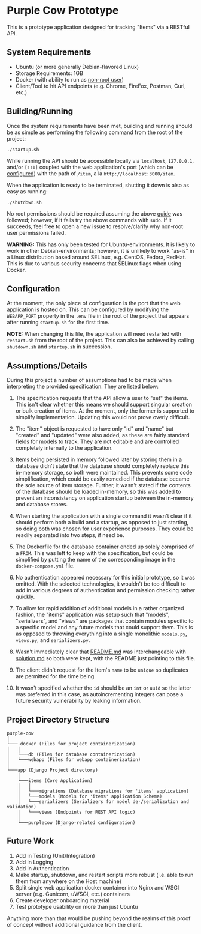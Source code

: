 # Purple Cow Prototype

This is a prototype application designed for tracking "Items" via a RESTful API.

## System Requirements

* Ubuntu (or more generally Debian-flavored Linux)
* Storage Requirements: 1GB
* Docker (with ability to run as [non-root user](https://docs.docker.com/engine/install/linux-postinstall/))
* Client/Tool to hit API endpoints (e.g. Chrome, FireFox, Postman, Curl, etc.)

## Building/Running

Once the system requirements have been met, building and running should be as simple as performing the following command from the root of the project:

```
./startup.sh
```

While running the API should be accessible locally via `localhost`, `127.0.0.1`, and/or `[::1]` coupled with the web application's port (which can be [configured](#configuration)) with the path of `/item`, a la `http://localhost:3000/item`.

When the application is ready to be terminated, shutting it down is also as easy as running:

```
./shutdown.sh
```

No root permissions should be required assuming the above [guide](https://docs.docker.com/engine/install/linux-postinstall/) was followed; however, if it fails try the above commands with `sudo`. If it succeeds, feel free to open a new issue to resolve/clarify why non-root user permissions failed.

**WARNING:** This has only been tested for Ubuntu-environments. It is likely to work in other Debian-environments; however, it is unlikely to work "as-is" in a Linux distribution based around SELinux, e.g. CentOS, Fedora, RedHat. This is due to various security concerns that SELinux flags when using Docker.

## Configuration

At the moment, the only piece of configuration is the port that the web application is hosted on. This can be configured by modifying the `WEBAPP_PORT` property in the `.env` file in the root of the project that appears after running `startup.sh` for the first time.

**NOTE:** When changing this file, the application will need restarted with `restart.sh` from the root of the project. This can also be achieved by calling `shutdown.sh` and `startup.sh` in succession.

## Assumptions/Details

During this project a number of assumptions had to be made when interpreting the provided specification. They are listed below:

1. The specification requests that the API allow a user to "set" the items. This isn't clear whether this means we should support singular creation or bulk creation of items. At the moment, only the former is supported to simplify implementation. Updating this would not prove overly difficult.
   
2. The "item" object is requested to have only "id" and "name" but "created" and "updated" were also added, as these are fairly standard fields for models to track. They are not editable and are controlled completely internally to the application.
   
3. Items being persisted in memory followed later by storing them in a database didn't state that the database should completely replace this in-memory storage, so both were maintained. This prevents some code simplification, which could be easily remedied if the database became the sole source of item storage. Further, it wasn't stated if the contents of the database should be loaded in-memory, so this was added to prevent an inconsistency on application startup between the in-memory and database stores.

4. When starting the application with a single command it wasn't clear if it should perform both a build and a startup, as opposed to just starting, so doing both was chosen for user experience purposes. They could be readily separated into two steps, if need be.

5. The Dockerfile for the database container ended up solely comprised of a `FROM`. This was left to keep with the specification, but could be simplified by putting the name of the corresponding image in the `docker-compose.yml` file.

6. No authentication appeared necessary for this initial prototype, so it was omitted. With the selected technologies, it wouldn't be too difficult to add in various degrees of authentication and permission checking rather quickly.

7. To allow for rapid addition of additional models in a rather organized fashion, the "items" application was setup such that "models", "serializers", and "views" are packages that contain modules specific to a specific model and any future models that could support them. This is as opposed to throwing everything into a single monolithic `models.py`, `views.py`, and `serializers.py`.

8. Wasn't immediately clear that [README.md](README.md) was interchangeable with [solution.md](solution.md) so both were kept, with the README just pointing to this file.

9. The client didn't request for the Item's `name` to be `unique` so duplicates are permitted for the time being.

10. It wasn't specified whether the `id` should be an `int` or `uuid` so the latter was preferred in this case, as autoincrementing integers can pose a future security vulnerability by leaking information.

## Project Directory Structure

```
purple-cow  
│
└───.docker (Files for project containerization)
│   │
│   └───db (Files for database containerization)
│   └───webapp (Files for webapp containerization)
│   
└───app (Django Project directory)
    │
    └───items (Core Application)
    │   │
    │   └───migrations (Database migrations for 'items' application)
    │   └───models (Models for 'items' application Schema)
    │   └───serializers (Serializers for model de-/serialization and validation)
    │   └───views (Endpoints for REST API logic)
    │
    └───purplecow (Django-related configuration)
```

## Future Work

1. Add in Testing (Unit/Integration)
2. Add in Logging
3. Add in Authentication
4. Make startup, shutdown, and restart scripts more robust (i.e. able to run them from anywhere on the Host machine)
5. Split single web application docker container into Nginx and WSGI server (e.g. Gunicorn, uWSGI, etc.) containers
6. Create developer onboarding material
7. Test prototype usability on more than just Ubuntu

Anything more than that would be pushing beyond the realms of this proof of concept without additional guidance from the client.
